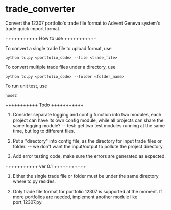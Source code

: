 # trade_converter

Convert the 12307 portfolio's trade file format to Advent Geneva system's trade quick import format.

+++++++++++
How to use
+++++++++++

To convert a single trade file to upload format, use

	python tc.py <portfolio_code> --file <trade_file>

To convert multiple trade files under a directory, use

	python tc.py <portfolio_code> --folder <folder_name>

To run unit test, use

	nose2


+++++++++++
Todo
+++++++++++

1. Consider separate logging and config function into two modules, each project can have its own config module, while all projects can share the same logging module? -- test: get two test modules running at the same time, but
log to different files.

2. Put a "directory" into config file, as the directory for input trade files or folder. -- we don't want the input/output to pollute the project directory.

3. Add error testing code, make sure the errors are generated as expected.

+++++++++++
ver 0.1
+++++++++++

1. Either the single trade file or folder must be under the same directory where tc.py resides.

2. Only trade file format for portfolio 12307 is supported at the moment. If more portfolios are needed, implement another module like port_12307.py.